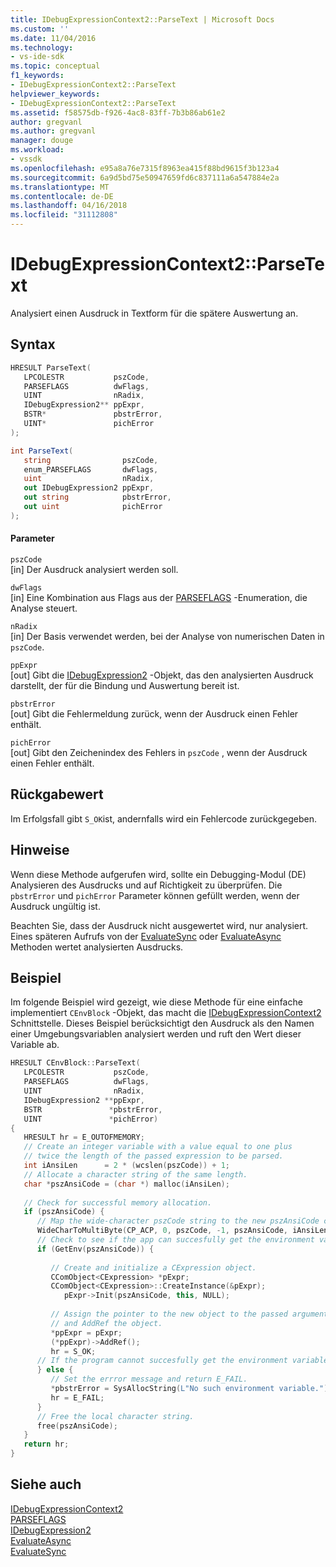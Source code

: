 ```yaml
---
title: IDebugExpressionContext2::ParseText | Microsoft Docs
ms.custom: ''
ms.date: 11/04/2016
ms.technology:
- vs-ide-sdk
ms.topic: conceptual
f1_keywords:
- IDebugExpressionContext2::ParseText
helpviewer_keywords:
- IDebugExpressionContext2::ParseText
ms.assetid: f58575db-f926-4ac8-83ff-7b3b86ab61e2
author: gregvanl
ms.author: gregvanl
manager: douge
ms.workload:
- vssdk
ms.openlocfilehash: e95a8a76e7315f8963ea415f88bd9615f3b123a4
ms.sourcegitcommit: 6a9d5bd75e50947659fd6c837111a6a547884e2a
ms.translationtype: MT
ms.contentlocale: de-DE
ms.lasthandoff: 04/16/2018
ms.locfileid: "31112808"
---
```

# <a name="idebugexpressioncontext2parsetext"></a>IDebugExpressionContext2::ParseText
Analysiert einen Ausdruck in Textform für die spätere Auswertung an.  
  
## <a name="syntax"></a>Syntax  
  
```cpp  
HRESULT ParseText(   
   LPCOLESTR           pszCode,  
   PARSEFLAGS          dwFlags,  
   UINT                nRadix,  
   IDebugExpression2** ppExpr,  
   BSTR*               pbstrError,  
   UINT*               pichError  
);  
```  
  
```csharp  
int ParseText(   
   string                pszCode,  
   enum_PARSEFLAGS       dwFlags,  
   uint                  nRadix,  
   out IDebugExpression2 ppExpr,  
   out string            pbstrError,  
   out uint              pichError  
);  
```  
  
#### <a name="parameters"></a>Parameter  
 `pszCode`  
 [in] Der Ausdruck analysiert werden soll.  
  
 `dwFlags`  
 [in] Eine Kombination aus Flags aus der [PARSEFLAGS](../../../extensibility/debugger/reference/parseflags.md) -Enumeration, die Analyse steuert.  
  
 `nRadix`  
 [in] Der Basis verwendet werden, bei der Analyse von numerischen Daten in `pszCode`.  
  
 `ppExpr`  
 [out] Gibt die [IDebugExpression2](../../../extensibility/debugger/reference/idebugexpression2.md) -Objekt, das den analysierten Ausdruck darstellt, der für die Bindung und Auswertung bereit ist.  
  
 `pbstrError`  
 [out] Gibt die Fehlermeldung zurück, wenn der Ausdruck einen Fehler enthält.  
  
 `pichError`  
 [out] Gibt den Zeichenindex des Fehlers in `pszCode` , wenn der Ausdruck einen Fehler enthält.  
  
## <a name="return-value"></a>Rückgabewert  
 Im Erfolgsfall gibt `S_OK`ist, andernfalls wird ein Fehlercode zurückgegeben.  
  
## <a name="remarks"></a>Hinweise  
 Wenn diese Methode aufgerufen wird, sollte ein Debugging-Modul (DE) Analysieren des Ausdrucks und auf Richtigkeit zu überprüfen. Die `pbstrError` und `pichError` Parameter können gefüllt werden, wenn der Ausdruck ungültig ist.  
  
 Beachten Sie, dass der Ausdruck nicht ausgewertet wird, nur analysiert. Eines späteren Aufrufs von der [EvaluateSync](../../../extensibility/debugger/reference/idebugexpression2-evaluatesync.md) oder [EvaluateAsync](../../../extensibility/debugger/reference/idebugexpression2-evaluateasync.md) Methoden wertet analysierten Ausdrucks.  
  
## <a name="example"></a>Beispiel  
 Im folgende Beispiel wird gezeigt, wie diese Methode für eine einfache implementiert `CEnvBlock` -Objekt, das macht die [IDebugExpressionContext2](../../../extensibility/debugger/reference/idebugexpressioncontext2.md) Schnittstelle. Dieses Beispiel berücksichtigt den Ausdruck als den Namen einer Umgebungsvariablen analysiert werden und ruft den Wert dieser Variable ab.  
  
```cpp  
HRESULT CEnvBlock::ParseText(  
   LPCOLESTR           pszCode,  
   PARSEFLAGS          dwFlags,  
   UINT                nRadix,  
   IDebugExpression2 **ppExpr,  
   BSTR               *pbstrError,  
   UINT               *pichError)  
{  
   HRESULT hr = E_OUTOFMEMORY;    
   // Create an integer variable with a value equal to one plus    
   // twice the length of the passed expression to be parsed.    
   int iAnsiLen      = 2 * (wcslen(pszCode)) + 1;    
   // Allocate a character string of the same length.    
   char *pszAnsiCode = (char *) malloc(iAnsiLen);    
  
   // Check for successful memory allocation.    
   if (pszAnsiCode) {    
      // Map the wide-character pszCode string to the new pszAnsiCode character string.    
      WideCharToMultiByte(CP_ACP, 0, pszCode, -1, pszAnsiCode, iAnsiLen, NULL, NULL);    
      // Check to see if the app can succesfully get the environment variable.    
      if (GetEnv(pszAnsiCode)) {    
  
         // Create and initialize a CExpression object.    
         CComObject<CExpression> *pExpr;    
         CComObject<CExpression>::CreateInstance(&pExpr);    
            pExpr->Init(pszAnsiCode, this, NULL);    
  
         // Assign the pointer to the new object to the passed argument  
         // and AddRef the object.    
         *ppExpr = pExpr;    
         (*ppExpr)->AddRef();    
         hr = S_OK;    
      // If the program cannot succesfully get the environment variable.    
      } else {    
         // Set the errror message and return E_FAIL.    
         *pbstrError = SysAllocString(L"No such environment variable.");    
         hr = E_FAIL;    
      }    
      // Free the local character string.    
      free(pszAnsiCode);    
   }    
   return hr;    
}    
```  
  
## <a name="see-also"></a>Siehe auch  
 [IDebugExpressionContext2](../../../extensibility/debugger/reference/idebugexpressioncontext2.md)   
 [PARSEFLAGS](../../../extensibility/debugger/reference/parseflags.md)   
 [IDebugExpression2](../../../extensibility/debugger/reference/idebugexpression2.md)   
 [EvaluateAsync](../../../extensibility/debugger/reference/idebugexpression2-evaluateasync.md)   
 [EvaluateSync](../../../extensibility/debugger/reference/idebugexpression2-evaluatesync.md)